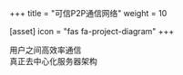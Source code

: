 +++
title = "可信P2P通信网络"
weight = 10

[asset]
  icon = "fas fa-project-diagram"
+++

用户之间高效率通信<br/>
真正去中心化服务器架构<br/>


